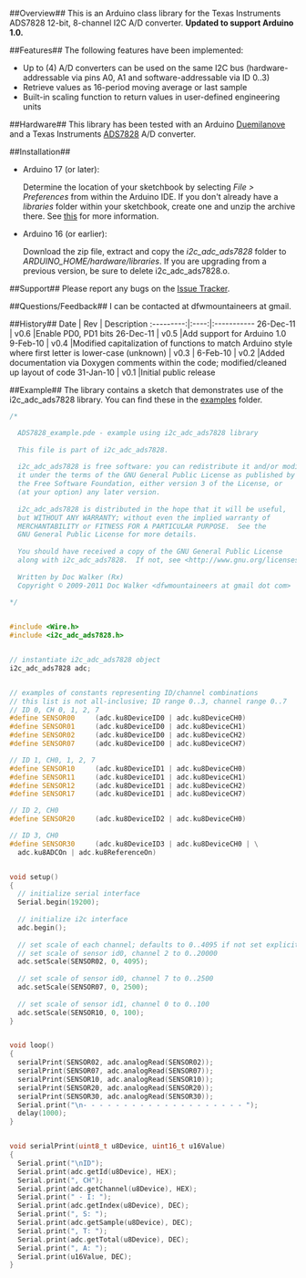 ##Overview##
This is an Arduino class library for the Texas Instruments ADS7828 12-bit, 8-channel I2C A/D converter. **Updated to support Arduino 1.0.**

##Features##
The following features have been implemented:

  * Up to (4) A/D converters can be used on the same I2C bus (hardware-addressable via pins A0, A1 and software-addressable via ID 0..3)
  * Retrieve values as 16-period moving average or last sample
  * Built-in scaling function to return values in user-defined engineering units

##Hardware##
This library has been tested with an Arduino [Duemilanove](http://www.arduino.cc/en/Main/ArduinoBoardDuemilanove) and a Texas Instruments [ADS7828](http://focus.ti.com/docs/prod/folders/print/ads7828.html) A/D converter.

##Installation##
* Arduino 17 (or later):

  Determine the location of your sketchbook by selecting _File > Preferences_ from within the Arduino IDE. If you don't already have a _libraries_ folder within your sketchbook, create one and unzip the archive there. See [this](http://arduino.cc/blog/?p=313) for more information.

* Arduino 16 (or earlier):

  Download the zip file, extract and copy the _i2c_adc_ads7828_ folder to _ARDUINO\_HOME/hardware/libraries_. If you are upgrading from a previous version, be sure to delete i2c_adc_ads7828.o.

##Support##
Please report any bugs on the [Issue Tracker](/2-718/i2c_adc_ads7828/issues).

##Questions/Feedback##
I can be contacted at dfwmountaineers at gmail.

##History##
Date       | Rev  | Description
:---------:|:----:|:-----------
26-Dec-11  | v0.6 |Enable PD0, PD1 bits
26-Dec-11  | v0.5 |Add support for Arduino 1.0
 9-Feb-10  | v0.4 |Modified capitalization of functions to match Arduino style where first letter is lower-case
(unknown)  | v0.3 |
 6-Feb-10  | v0.2 |Added documentation via Doxygen comments within the code; modified/cleaned up layout of code
31-Jan-10  | v0.1 |Initial public release

##Example##
The library contains a sketch that demonstrates use of the i2c\_adc\_ads7828 library. You can find these in the [examples](/2-718/i2c_adc_ads7828/tree/master/examples/) folder.

```c++
/*

  ADS7828_example.pde - example using i2c_adc_ads7828 library
  
  This file is part of i2c_adc_ads7828.
  
  i2c_adc_ads7828 is free software: you can redistribute it and/or modify
  it under the terms of the GNU General Public License as published by
  the Free Software Foundation, either version 3 of the License, or
  (at your option) any later version.
  
  i2c_adc_ads7828 is distributed in the hope that it will be useful,
  but WITHOUT ANY WARRANTY; without even the implied warranty of
  MERCHANTABILITY or FITNESS FOR A PARTICULAR PURPOSE.  See the
  GNU General Public License for more details.
  
  You should have received a copy of the GNU General Public License
  along with i2c_adc_ads7828.  If not, see <http://www.gnu.org/licenses/>.
  
  Written by Doc Walker (Rx)
  Copyright © 2009-2011 Doc Walker <dfwmountaineers at gmail dot com>
  
*/


#include <Wire.h>
#include <i2c_adc_ads7828.h>


// instantiate i2c_adc_ads7828 object
i2c_adc_ads7828 adc;


// examples of constants representing ID/channel combinations
// this list is not all-inclusive; ID range 0..3, channel range 0..7
// ID 0, CH 0, 1, 2, 7
#define SENSOR00     (adc.ku8DeviceID0 | adc.ku8DeviceCH0)
#define SENSOR01     (adc.ku8DeviceID0 | adc.ku8DeviceCH1)
#define SENSOR02     (adc.ku8DeviceID0 | adc.ku8DeviceCH2)
#define SENSOR07     (adc.ku8DeviceID0 | adc.ku8DeviceCH7)

// ID 1, CH0, 1, 2, 7
#define SENSOR10     (adc.ku8DeviceID1 | adc.ku8DeviceCH0)
#define SENSOR11     (adc.ku8DeviceID1 | adc.ku8DeviceCH1)
#define SENSOR12     (adc.ku8DeviceID1 | adc.ku8DeviceCH2)
#define SENSOR17     (adc.ku8DeviceID1 | adc.ku8DeviceCH7)

// ID 2, CH0
#define SENSOR20     (adc.ku8DeviceID2 | adc.ku8DeviceCH0)

// ID 3, CH0
#define SENSOR30     (adc.ku8DeviceID3 | adc.ku8DeviceCH0 | \
  adc.ku8ADCOn | adc.ku8ReferenceOn)


void setup()
{
  // initialize serial interface
  Serial.begin(19200);
  
  // initialize i2c interface
  adc.begin();
  
  // set scale of each channel; defaults to 0..4095 if not set explicitly
  // set scale of sensor id0, channel 2 to 0..20000
  adc.setScale(SENSOR02, 0, 4095);
  
  // set scale of sensor id0, channel 7 to 0..2500
  adc.setScale(SENSOR07, 0, 2500);
  
  // set scale of sensor id1, channel 0 to 0..100
  adc.setScale(SENSOR10, 0, 100);
}


void loop()
{
  serialPrint(SENSOR02, adc.analogRead(SENSOR02));
  serialPrint(SENSOR07, adc.analogRead(SENSOR07));
  serialPrint(SENSOR10, adc.analogRead(SENSOR10));
  serialPrint(SENSOR20, adc.analogRead(SENSOR20));
  serialPrint(SENSOR30, adc.analogRead(SENSOR30));
  Serial.print("\n- - - - - - - - - - - - - - - - - - - - ");
  delay(1000);
}


void serialPrint(uint8_t u8Device, uint16_t u16Value)
{
  Serial.print("\nID");
  Serial.print(adc.getId(u8Device), HEX);
  Serial.print(", CH");
  Serial.print(adc.getChannel(u8Device), HEX);
  Serial.print(" - I: ");
  Serial.print(adc.getIndex(u8Device), DEC);
  Serial.print(", S: ");
  Serial.print(adc.getSample(u8Device), DEC);
  Serial.print(", T: ");
  Serial.print(adc.getTotal(u8Device), DEC);
  Serial.print(", A: ");
  Serial.print(u16Value, DEC);
}
```
